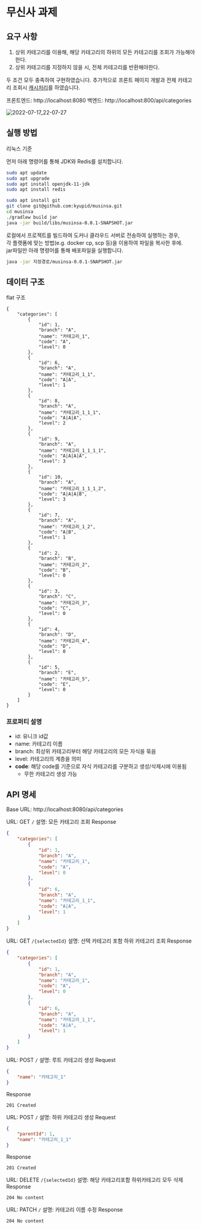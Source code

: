 # 무신사 과제

## 요구 사항

1. 상위 카테고리를 이용해, 해당 카테고리의 하위의 모든 카테고리를 조회가 가능해야한다.
2. 상위 카테고리를 지정하지 않을 시, 전체 카테고리를 반환해야한다.

두 조건 모두 충족하여 구현하였습니다.
추가적으로 프론트 페이지 개발과 전체 카테고리 조회시 [캐시처리](https://github.com/kyupid/musinsa/pull/1)를 하였습니다.

프론트엔드: http://localhost:8080
백엔드: http://localhost:800/api/categories

![2022-07-17_22-07-27](https://user-images.githubusercontent.com/59721293/179399830-fa2fdc47-5f34-4a0f-bca3-c17f4031eb08.jpg)


## 실행 방법
리눅스 기준

먼저 아래 명령어를 통해 JDK와 Redis를 설치합니다.
```bash
sudo apt update
sudo apt upgrade
sudo apt install openjdk-11-jdk
sudo apt install redis

sudo apt install git
git clone git@github.com:kyupid/musinsa.git
cd musinsa
./gradlew build jar
java -jar build/libs/musinsa-0.0.1-SNAPSHOT.jar
```
로컬에서 프로젝트를 빌드하여 도커나 클라우드 서버로 전송하여 실행하는 경우,   
각 플랫폼에 맞는 방법(e.g. docker cp, scp 등)을 이용하여 파일을 복사한 후에.  
jar파일만 아래 명령어를 통해 배포파일을 실행합니다.
```bash
java -jar 지정경로/musinsa-0.0.1-SNAPSHOT.jar
```


## 데이터 구조

flat 구조
```
{
    "categories": [
        {
            "id": 1,
            "branch": "A",
            "name": "카테고리_1",
            "code": "A",
            "level": 0
        },
        {
            "id": 6,
            "branch": "A",
            "name": "카테고리_1_1",
            "code": "A|A",
            "level": 1
        },
        {
            "id": 8,
            "branch": "A",
            "name": "카테고리_1_1_1",
            "code": "A|A|A",
            "level": 2
        },
        {
            "id": 9,
            "branch": "A",
            "name": "카테고리_1_1_1_1",
            "code": "A|A|A|A",
            "level": 3
        },
        {
            "id": 10,
            "branch": "A",
            "name": "카테고리_1_1_1_2",
            "code": "A|A|A|B",
            "level": 3
        },
        {
            "id": 7,
            "branch": "A",
            "name": "카테고리_1_2",
            "code": "A|B",
            "level": 1
        },
        {
            "id": 2,
            "branch": "B",
            "name": "카테고리_2",
            "code": "B",
            "level": 0
        },
        {
            "id": 3,
            "branch": "C",
            "name": "카테고리_3",
            "code": "C",
            "level": 0
        },
        {
            "id": 4,
            "branch": "D",
            "name": "카테고리_4",
            "code": "D",
            "level": 0
        },
        {
            "id": 5,
            "branch": "E",
            "name": "카테고리_5",
            "code": "E",
            "level": 0
        }
    ]
}
```
### 프로퍼티 설명
- id: 유니크 id값
- name: 카테고리 이름
- branch: 최상위 카테고리부터 해당 카테고리의 모든 자식을 묶음
- level: 카테고리의 계층을 의미
- **code**: 해당 code를 기준으로 자식 카테고리를 구분하고 생성/삭제시에 이용됨
    - 무한 카테고리 생성 가능



## API 명세
Base URL: http://localhost:8080/api/categories

URL: GET `/`
설명: 모든 카테고리 조회
Response
```json
{
    "categories": [
        {
            "id": 1,
            "branch": "A",
            "name": "카테고리_1",
            "code": "A",
            "level": 0
        },
        {
            "id": 6,
            "branch": "A",
            "name": "카테고리_1_1",
            "code": "A|A",
            "level": 1
        }
    ]
}
```

URL: GET `/{selectedId}`
설명: 선택 카테고리 포함 하위 카테고리 조회
Response
```json
{
    "categories": [
        {
            "id": 1,
            "branch": "A",
            "name": "카테고리_1",
            "code": "A",
            "level": 0
        },
        {
            "id": 6,
            "branch": "A",
            "name": "카테고리_1_1",
            "code": "A|A",
            "level": 1
        }
    ]
}
```

URL: POST `/`
설명: 루트 카테고리 생성
Request
```json
{
	"name": "카테고리_1"
}
```
Response
```
201 Created
```

URL: POST `/`
설명: 하위 카테고리 생성
Request
```json
{
	"parentId": 1,
	"name": "카테고리_1_1"
}
```
Response
```
201 Created
```

URL: DELETE `/{selectedId}`
설명: 해당 카테고리포함 하위카테고리 모두 삭제
Response
```
204 No content
```

URL: PATCH `/`
설명: 카테고리 이름 수정
Response
```
204 No content
```

